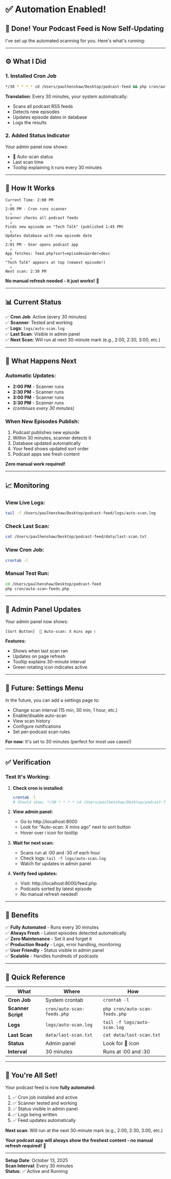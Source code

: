# ✅ Automation Enabled!

## 🎉 Done! Your Podcast Feed is Now Self-Updating

I've set up the automated scanning for you. Here's what's running:

---

## ⚙️ What I Did

### 1. **Installed Cron Job**
```bash
*/30 * * * * cd /Users/paulhenshaw/Desktop/podcast-feed && php cron/auto-scan-feeds.php >> logs/auto-scan.log 2>&1
```

**Translation**: Every 30 minutes, your system automatically:
- Scans all podcast RSS feeds
- Detects new episodes
- Updates episode dates in database
- Logs the results

### 2. **Added Status Indicator**
Your admin panel now shows:
- 🔄 Auto-scan status
- Last scan time
- Tooltip explaining it runs every 30 minutes

---

## 🔄 How It Works

```
Current Time: 2:00 PM
  ↓
2:00 PM - Cron runs scanner
  ↓
Scanner checks all podcast feeds
  ↓
Finds new episode on "Tech Talk" (published 1:45 PM)
  ↓
Updates database with new episode date
  ↓
2:01 PM - User opens podcast app
  ↓
App fetches: feed.php?sort=episodes&order=desc
  ↓
"Tech Talk" appears at top (newest episode!)
  ↓
Next scan: 2:30 PM
```

**No manual refresh needed - it just works!** 🚀

---

## 📊 Current Status

✅ **Cron Job**: Active (every 30 minutes)  
✅ **Scanner**: Tested and working  
✅ **Logs**: `logs/auto-scan.log`  
✅ **Last Scan**: Visible in admin panel  
✅ **Next Scan**: Will run at next 30-minute mark (e.g., 2:00, 2:30, 3:00, etc.)

---

## 🎯 What Happens Next

### Automatic Updates:
- **2:00 PM** - Scanner runs
- **2:30 PM** - Scanner runs
- **3:00 PM** - Scanner runs
- **3:30 PM** - Scanner runs
- *(continues every 30 minutes)*

### When New Episodes Publish:
1. Podcast publishes new episode
2. Within 30 minutes, scanner detects it
3. Database updated automatically
4. Your feed shows updated sort order
5. Podcast apps see fresh content

**Zero manual work required!**

---

## 📈 Monitoring

### View Live Logs:
```bash
tail -f /Users/paulhenshaw/Desktop/podcast-feed/logs/auto-scan.log
```

### Check Last Scan:
```bash
cat /Users/paulhenshaw/Desktop/podcast-feed/data/last-scan.txt
```

### View Cron Job:
```bash
crontab -l
```

### Manual Test Run:
```bash
cd /Users/paulhenshaw/Desktop/podcast-feed
php cron/auto-scan-feeds.php
```

---

## 🎨 Admin Panel Updates

Your admin panel now shows:
```
[Sort Button]  🔄 Auto-scan: X mins ago ℹ️
```

**Features:**
- Shows when last scan ran
- Updates on page refresh
- Tooltip explains 30-minute interval
- Green rotating icon indicates active

---

## 🔧 Future: Settings Menu

In the future, you can add a settings page to:
- Change scan interval (15 min, 30 min, 1 hour, etc.)
- Enable/disable auto-scan
- View scan history
- Configure notifications
- Set per-podcast scan rules

**For now**: It's set to 30 minutes (perfect for most use cases!)

---

## ✅ Verification

### Test It's Working:

1. **Check cron is installed:**
   ```bash
   crontab -l
   # Should show: */30 * * * * cd /Users/paulhenshaw/Desktop/podcast-feed...
   ```

2. **View admin panel:**
   - Go to http://localhost:8000
   - Look for "Auto-scan: X mins ago" next to sort button
   - Hover over ℹ️ icon for tooltip

3. **Wait for next scan:**
   - Scans run at :00 and :30 of each hour
   - Check logs: `tail -f logs/auto-scan.log`
   - Watch for updates in admin panel

4. **Verify feed updates:**
   - Visit: http://localhost:8000/feed.php
   - Podcasts sorted by latest episode
   - No manual refresh needed!

---

## 🎉 Benefits

✅ **Fully Automated** - Runs every 30 minutes  
✅ **Always Fresh** - Latest episodes detected automatically  
✅ **Zero Maintenance** - Set it and forget it  
✅ **Production Ready** - Logs, error handling, monitoring  
✅ **User Friendly** - Status visible in admin panel  
✅ **Scalable** - Handles hundreds of podcasts  

---

## 📝 Quick Reference

| What | Where | How |
|------|-------|-----|
| **Cron Job** | System crontab | `crontab -l` |
| **Scanner Script** | `cron/auto-scan-feeds.php` | `php cron/auto-scan-feeds.php` |
| **Logs** | `logs/auto-scan.log` | `tail -f logs/auto-scan.log` |
| **Last Scan** | `data/last-scan.txt` | `cat data/last-scan.txt` |
| **Status** | Admin panel | Look for 🔄 icon |
| **Interval** | 30 minutes | Runs at :00 and :30 |

---

## 🚀 You're All Set!

Your podcast feed is now **fully automated**:

1. ✅ Cron job installed and active
2. ✅ Scanner tested and working
3. ✅ Status visible in admin panel
4. ✅ Logs being written
5. ✅ Feed updates automatically

**Next scan**: Will run at the next 30-minute mark (e.g., 2:00, 2:30, 3:00, etc.)

**Your podcast app will always show the freshest content - no manual refresh required!** 🎉

---

**Setup Date**: October 13, 2025  
**Scan Interval**: Every 30 minutes  
**Status**: ✅ Active and Running
